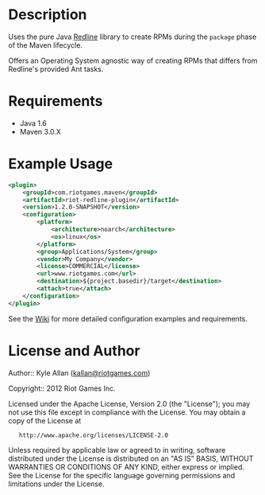 Description
===========

Uses the pure Java [Redline](http://code.google.com/p/redline-rpm/) library to create RPMs during the `package` phase of the Maven lifecycle.

Offers an Operating System agnostic way of creating RPMs that differs from Redline's provided Ant tasks.

Requirements
============

* Java 1.6
* Maven 3.0.X

Example Usage
=============

```xml
<plugin>
	<groupId>com.riotgames.maven</groupId>
	<artifactId>riot-redline-plugin</artifactId>
	<version>1.2.0-SNAPSHOT</version>
	<configuration>
		<platform>
			<architecture>noarch</architecture>
			<os>linux</os>
		</platform>
		<group>Applications/System</group>
		<vendor>My Company</vendor>
		<license>COMMERCIAL</license>
		<url>www.riotgames.com</url>
		<destination>${project.basedir}/target</destination>
		<attach>true</attach>
	</configuration>
</plugin>
```

See the [Wiki](https://github.com/RiotGames/riot-redline-plugin/wiki) for more detailed configuration examples and requirements.

License and Author
==================

Author:: Kyle Allan (<kallan@riotgames.com>)

Copyright:: 2012 Riot Games Inc.

   Licensed under the Apache License, Version 2.0 (the "License");
   you may not use this file except in compliance with the License.
   You may obtain a copy of the License at

       http://www.apache.org/licenses/LICENSE-2.0

   Unless required by applicable law or agreed to in writing, software
   distributed under the License is distributed on an "AS IS" BASIS,
   WITHOUT WARRANTIES OR CONDITIONS OF ANY KIND, either express or implied.
   See the License for the specific language governing permissions and
   limitations under the License.